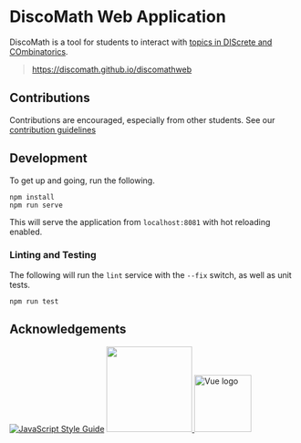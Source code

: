 # DiscoMath Web Application

DiscoMath is a tool for students to interact with [topics in DIScrete and COmbinatorics](https://en.wikipedia.org/wiki/Discrete_mathematics#Topics_in_discrete_mathematics).

> https://discomath.github.io/discomathweb

## Contributions

Contributions are encouraged, especially from other students.
See our [contribution guidelines](.github/CONTRIBUTING.md)

## Development

To get up and going, run the following.
```
npm install
npm run serve
```
This will serve the application from `localhost:8081` with hot reloading enabled.

### Linting and Testing

The following will run the `lint` service with the `--fix` switch, as well as unit tests.
```
npm run test
```
## Acknowledgements
[![JavaScript Style Guide](https://cdn.rawgit.com/standard/standard/master/badge.svg)](https://github.com/standard/standard)
<a href="http://materializecss.com/">
  <img src="http://materializecss.com/res/materialize.svg" width="150">
</a>
<a href="https://vuejs.org" target="_blank" rel="noopener noreferrer">
  <img width="100" src="https://vuejs.org/images/logo.png" alt="Vue logo">
</a>

